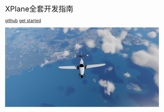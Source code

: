 <font size="5">XPlane全套开发指南</font>

[github]()
[get started](/README.md)

![](_media/N844X-2023-01-28125234.png)
